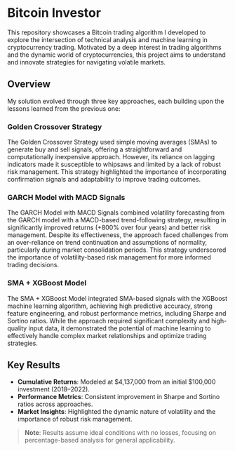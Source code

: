 # Bitcoin Investor

This repository showcases a Bitcoin trading algorithm I developed to explore the intersection of technical analysis and machine learning in cryptocurrency trading. Motivated by a deep interest in trading algorithms and the dynamic world of cryptocurrencies, this project aims to understand and innovate strategies for navigating volatile markets.

## Overview

My solution evolved through three key approaches, each building upon the lessons learned from the previous one:

### Golden Crossover Strategy  
The Golden Crossover Strategy used simple moving averages (SMAs) to generate buy and sell signals, offering a straightforward and computationally inexpensive approach. However, its reliance on lagging indicators made it susceptible to whipsaws and limited by a lack of robust risk management. This strategy highlighted the importance of incorporating confirmation signals and adaptability to improve trading outcomes.

### GARCH Model with MACD Signals  
The GARCH Model with MACD Signals combined volatility forecasting from the GARCH model with a MACD-based trend-following strategy, resulting in significantly improved returns (+800% over four years) and better risk management. Despite its effectiveness, the approach faced challenges from an over-reliance on trend continuation and assumptions of normality, particularly during market consolidation periods. This strategy underscored the importance of volatility-based risk management for more informed trading decisions.

### SMA + XGBoost Model  
The SMA + XGBoost Model integrated SMA-based signals with the XGBoost machine learning algorithm, achieving high predictive accuracy, strong feature engineering, and robust performance metrics, including Sharpe and Sortino ratios. While the approach required significant complexity and high-quality input data, it demonstrated the potential of machine learning to effectively handle complex market relationships and optimize trading strategies.

## Key Results

- **Cumulative Returns**: Modeled at $4,137,000 from an initial $100,000 investment (2018–2022).
- **Performance Metrics**: Consistent improvement in Sharpe and Sortino ratios across approaches.
- **Market Insights**: Highlighted the dynamic nature of volatility and the importance of robust risk management.

> **Note**: Results assume ideal conditions with no losses, focusing on percentage-based analysis for general applicability.
